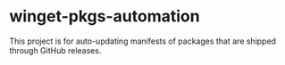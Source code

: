 # winget-pkgs-automation
This project is for auto-updating manifests of packages that are shipped through GitHub releases.

